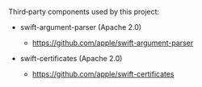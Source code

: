 Third‑party components used by this project:

- swift-argument-parser (Apache 2.0)
	- https://github.com/apple/swift-argument-parser

- swift-certificates (Apache 2.0)
	- https://github.com/apple/swift-certificates

